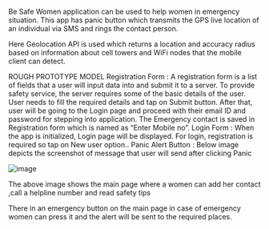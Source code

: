 Be Safe Women application can be used to help women in emergency situation. This app has panic button which transmits
the GPS live location of an individual via SMS and rings the contact person.

Here Geolocation API is used which returns a location and accuracy radius based on information about cell towers and WiFi
nodes that the mobile client can detect.


ROUGH PROTOTYPE MODEL
Registration Form : 
A registration form is a list of fields that a user will input data into 
and submit it to a server. To provide safety service, the server 
requires some of the basic details of the user. User needs to fill 
the required details and tap on Submit button. After that, user will 
be going to the Login page and proceed with their email ID and 
password for stepping into application. The Emergency contact is 
saved in Registration form which is named as “Enter Mobile no”. 
Login Form : 
When the app is initialized, Login page will be displayed. For login, 
registration is required so tap on New user option.. 
Panic Alert Button : 
Below image depicts the screenshot of message that user will 
send after clicking Panic

![image](https://user-images.githubusercontent.com/84896867/202672807-01c14815-0dcf-4ffa-adec-f74a5c64b28e.png)

The above image shows the main page where a women can add her contact ,call a helpline number and read safety tips  
  
There in an emergency button on the main page in case of emergency  women can press it and the alert will  be sent to the required places.  
  
  

